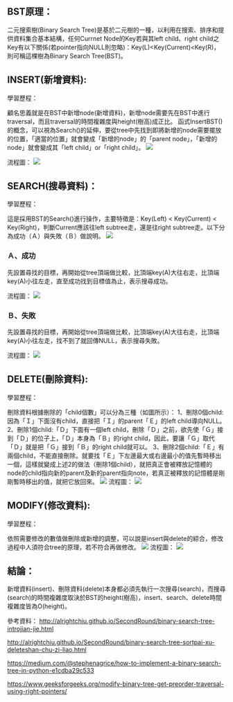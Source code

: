 ## BST原理：
二元搜索樹(Binary Search Tree)是基於二元樹的一種，以利用在搜索、排序和提供資料集合基本結構，任何Currnet Node的Key若與其left child、right child之Key有以下關係(若pointer指向NULL則忽略)：Key(L)<Key(Current)<Key(R)，則可稱這棵樹為Binary Search Tree(BST)。


## INSERT(新增資料):

學習歷程：

顧名思義就是在BST中新增node(新增資料)，新增node需要先在BST中進行traversal，而且traversal的時間複雜度與height(樹高)成正比。
函式InsertBST()的概念，可以視為Search()的延伸，要從tree中先找到即將新增的node需要擺放的位置，「適當的位置」就會變成「新增的node」的「parent node」，「新增的node」就會變成其「left child」or「right child」。
![](/images/inserttu.png)

流程圖：
![](/images/insert.jpg)

## SEARCH(搜尋資料)：

學習歷程：

這是採用BST的Search()進行操作，主要特徵是：Key(Left) < Key(Current) < Key(Right)，判斷Current應該往left subtree走，還是往right subtree走。以下分為成功（Ａ）與失敗（Ｂ）做說明。
![](/images/searchtu.png)
### Ａ、成功
先設置尋找的目標，再開始從tree頂端做比較，比頂端key(A)大往右走，比頂端key(A)小往左走，直至成功找到目標值為止，表示搜尋成功。

流程圖：
![](/images/searchgood.jpg)


### Ｂ、失敗
先設置尋找的目標，再開始從tree頂端做比較，比頂端key(A)大往右走，比頂端key(A)小往左走，找不到了就回傳NULL，表示搜尋失敗。

流程圖：
![](/images/searchbad.jpg)

## DELETE(刪除資料):

學習歷程：

刪除資料根據刪除的「child個數」可以分為三種（如圖所示）：
1、刪除0個child:因為「Ｉ」下面沒有child，直接把「Ｉ」的parent「Ｅ」的left child導向NULL。
2、刪除1個child:「Ｄ」下面有一個left child，刪除「Ｄ」之前，欲先使「Ｇ」接到「Ｄ」的位子上，「Ｄ」本身為「Ｂ」的right child，因此，要讓「Ｇ」取代「Ｄ」就是把「Ｇ」接到「Ｂ」的right child就可以。
3、刪除2個child:「Ｅ」有兩個child，不能直接刪除。就要找「Ｅ」下左邊最大或右邊最小的值先暫時移出一個，這樣就變成上述2的做法（刪除1個child），就把真正會被釋放記憶體的node的child指向新的parent及新的parent指向note，若真正被釋放的記憶體是剛剛暫時移出的值，就把它放回來。
![](/images/deletetu.png)
流程圖：
![](/images/delete.jpg)

## MODIFY(修改資料):

學習歷程：

依照需要修改的數值做刪除或新增的調整，可以說是insert與delete的綜合，修改過程中人須符合tree的原理，若不符合再做修改。
![](/images/modifytu.png)
流程圖：
![](/images/modify.jpg)



## 結論：
新增資料(insert)、刪除資料(delete)本身都必須先執行一次搜尋(search)，而搜尋(search)的時間複雜度取決於BST的height(樹高)，insert、search、delete時間複雜度皆為O(height)。


參考資料：
http://alrightchiu.github.io/SecondRound/binary-search-tree-introjian-jie.html

http://alrightchiu.github.io/SecondRound/binary-search-tree-sortpai-xu-deleteshan-chu-zi-liao.html

https://medium.com/@stephenagrice/how-to-implement-a-binary-search-tree-in-python-e1cdba29c533

https://www.geeksforgeeks.org/modify-binary-tree-get-preorder-traversal-using-right-pointers/

